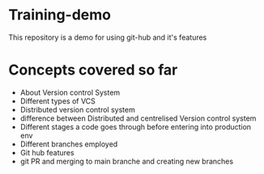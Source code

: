 # Training-demo
This repository is a demo for using git-hub and it's features

# Concepts covered so far
* About Version control System
* Different types of VCS
* Distributed version control system
* difference between Distributed and centrelised Version control system
* Different stages a code goes through before entering into production env
* Different branches employed
* Git hub features
* git PR and merging to main branche and creating new branches

